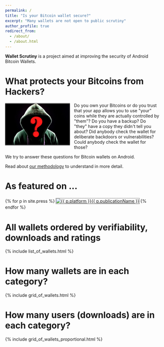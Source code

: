 ```yaml
---
permalink: /
title: "Is your Bitcoin wallet secure?"
excerpt: "Many wallets are not open to public scrutiny"
author_profile: true
redirect_from:
  - /about/
  - /about.html
---
```



**Wallet Scrutiny** is a project aimed at improving the security of
Android Bitcoin Wallets.


What protects your Bitcoins from Hackers?
============================

<img src="/images/hacker.jpg" alt="hacker" style="height:10em;float:left;margin:0 1em 1em 0" />
Do you own your Bitcoins or do you trust that your app allows you to use "your"
coins while they are actually controlled by "them"? Do you have a backup? Do
"they" have a copy they didn't tell you about? Did anybody check the wallet for deliberate backdoors
or vulnerabilities? Could anybody check the wallet for those?

We try to answer these questions for Bitcoin wallets on Android.

Read about [our methodology](/methodology/) to understand in more detail.

As featured on ...
==================

{% for p in site.press
  %}<a href="{{ p.link }}"
    title="{{ p.platform }}{{ p.publicationName }}"><img
      src="/images/press/{{ p.image }}"
      alt="{{ p.platform }}{{ p.publicationName }}"
      title="{{ p.platform }}{{ p.publicationName }}"
      style="height:10em;border:dotted black 1px;margin:0.2em" /></a>{%
endfor %}

All wallets ordered by verifiability, downloads and ratings
===========================================================

{% include list_of_wallets.html %}

How many wallets are in each category?
====================================

{% include grid_of_wallets.html %}

How many users (downloads) are in each category?
====================================

{% include grid_of_wallets_proportional.html %}
